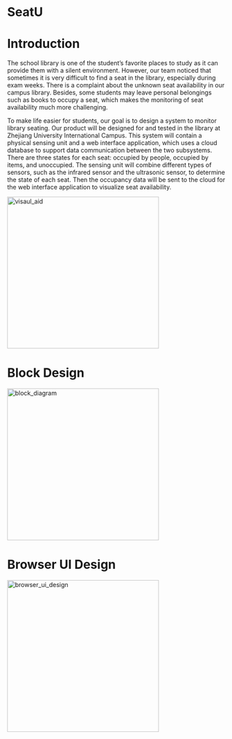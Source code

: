 # SeatU
# Introduction
The school library is one of the student’s favorite places to study as it can provide them with a silent
environment. However, our team noticed that sometimes it is very difficult to find a seat in the library,
especially during exam weeks. There is a complaint about the unknown seat availability in our campus
library. Besides, some students may leave personal belongings such as books to occupy a seat, which makes
the monitoring of seat availability much more challenging.  

To make life easier for students, our goal is to design a system to monitor library seating. Our product
will be designed for and tested in the library at Zhejiang University International Campus. This system
will contain a physical sensing unit and a web interface application, which uses a cloud database to support
data communication between the two subsystems. There are three states for each seat: occupied by people,
occupied by items, and unoccupied. The sensing unit will combine different types of sensors, such as the
infrared sensor and the ultrasonic sensor, to determine the state of each seat. Then the occupancy data will
be sent to the cloud for the web interface application to visualize seat availability.

<img src ="https://github.com/LinHangzheng/SeatU/raw/master/image/visual_aid.jpg" width = "350" alt = "visaul_aid"/>

# Block Design
<img src ="https://github.com/LinHangzheng/SeatU/raw/master/image/block_diagram.jpg" width = "350" alt = "block_diagram"/>

# Browser UI Design
<img src ="https://github.com/LinHangzheng/SeatU/raw/master/image/browser_design.jpg" width = "350" alt = "browser_ui_design"/>
